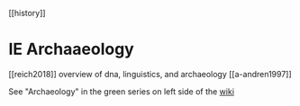 [[history]]

# IE Archaaeology
[[reich2018]] overview of dna, linguistics, and archaeology
[[a-andren1997]]


See "Archaeology" in the green series on left side of the [wiki](https://en.wikipedia.org/wiki/Proto-Indo-European-mythology)